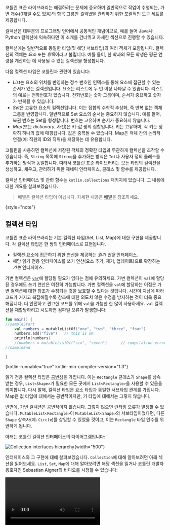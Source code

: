 [//]: # (title: 컬렉션 개요)

코틀린 표준 라이브러리는 해결하려는 문제에 중요하며 일반적으로 작업이 수행되는, 가변 개수(0개일 수도 있음)의 항목 그룹인 *컬렉션*을 관리하기 위한 포괄적인 도구 세트를 제공합니다.

컬렉션은 대부분의 프로그래밍 언어에서 공통적인 개념이므로, 예를 들어 Java나 Python 컬렉션에 익숙하다면 이 소개를 건너뛰고 자세한 섹션으로 진행할 수 있습니다.

컬렉션에는 일반적으로 동일한 타입(및 해당 서브타입)의 여러 객체가 포함됩니다. 컬렉션의 객체는 *요소* 또는 *항목*이라고 불립니다. 예를 들어, 한 학과의 모든 학생은 평균 연령을 계산하는 데 사용될 수 있는 컬렉션을 형성합니다.

다음 컬렉션 타입은 코틀린과 관련이 있습니다:

*   *List*는 요소의 위치를 반영하는 정수 번호인 인덱스를 통해 요소에 접근할 수 있는 순서가 있는 컬렉션입니다. 요소는 리스트에 두 번 이상 나타날 수 있습니다. 리스트의 예로는 전화번호가 있습니다. 전화번호는 숫자 그룹이며, 순서가 중요하고 숫자가 반복될 수 있습니다.
*   *Set*은 고유한 요소의 컬렉션입니다. 이는 집합의 수학적 추상화, 즉 반복 없는 객체 그룹을 반영합니다. 일반적으로 Set 요소의 순서는 중요하지 않습니다. 예를 들어, 복권 번호는 Set을 형성합니다. 번호는 고유하며 순서가 중요하지 않습니다.
*   *Map*(또는 *dictionary*, 사전)은 키-값 쌍의 집합입니다. 키는 고유하며, 각 키는 정확히 하나의 값에 매핑됩니다. 값은 중복될 수 있습니다. Map은 객체 간의 논리적 연결(예: 직원의 ID와 직위)을 저장하는 데 유용합니다.

코틀린을 사용하면 컬렉션에 저장된 객체의 정확한 타입과 무관하게 컬렉션을 조작할 수 있습니다. 즉, `String` 목록에 `String`을 추가하는 방식은 `Int`나 사용자 정의 클래스를 추가하는 방식과 동일합니다. 따라서 코틀린 표준 라이브러리는 모든 타입의 컬렉션을 생성하고, 채우고, 관리하기 위한 제네릭 인터페이스, 클래스 및 함수를 제공합니다.

컬렉션 인터페이스 및 관련 함수는 `kotlin.collections` 패키지에 있습니다. 그 내용에 대한 개요를 살펴보겠습니다.

> 배열은 컬렉션 타입이 아닙니다. 자세한 내용은 [배열](arrays.md)을 참조하세요.
>
{style="note"}

## 컬렉션 타입

코틀린 표준 라이브러리는 기본 컬렉션 타입(Set, List, Map)에 대한 구현을 제공합니다. 각 컬렉션 타입은 한 쌍의 인터페이스로 표현됩니다.

*   컬렉션 요소에 접근하기 위한 연산을 제공하는 *읽기 전용* 인터페이스.
*   해당 읽기 전용 인터페이스를 쓰기 연산(요소 추가, 제거, 업데이트)으로 확장하는 *가변* 인터페이스.

가변 컬렉션은 [`var`](basic-syntax.md#variables)에 할당될 필요가 없다는 점에 유의하세요. 가변 컬렉션이 `val`에 할당된 경우에도 쓰기 연산은 여전히 가능합니다. 가변 컬렉션을 `val`에 할당하는 이점은 가변 컬렉션에 대한 참조가 수정되는 것을 보호할 수 있다는 것입니다. 시간이 지남에 따라 코드가 커지고 복잡해질수록 참조에 대한 의도치 않은 수정을 방지하는 것이 더욱 중요해집니다. 더 안전하고 견고한 코드를 위해 `val`을 가능한 한 많이 사용하세요. `val` 컬렉션을 재할당하려고 시도하면 컴파일 오류가 발생합니다:

```kotlin
fun main() {
//sampleStart
    val numbers = mutableListOf("one", "two", "three", "four")
    numbers.add("five")   // this is OK
    println(numbers)
    //numbers = mutableListOf("six", "seven")      // compilation error
//sampleEnd

}
```
{kotlin-runnable="true" kotlin-min-compiler-version="1.3"}

읽기 전용 컬렉션 타입은 [공변성](generics.md#variance)을 가집니다. 이는 `Rectangle` 클래스가 `Shape`를 상속받는 경우, `List<Shape>`가 필요한 모든 곳에서 `List<Rectangle>`을 사용할 수 있음을 의미합니다. 다시 말해, 컬렉션 타입은 요소 타입과 동일한 서브타입 관계를 가집니다. Map은 값 타입에 대해서는 공변적이지만, 키 타입에 대해서는 그렇지 않습니다.

반면에, 가변 컬렉션은 공변적이지 않습니다. 그렇지 않으면 런타임 오류가 발생할 수 있습니다. `MutableList<Rectangle>`이 `MutableList<Shape>`의 서브타입이었다면, 다른 `Shape` 상속자(예: `Circle`)를 삽입할 수 있었을 것이고, 이는 `Rectangle` 타입 인수를 위반하게 됩니다.

아래는 코틀린 컬렉션 인터페이스의 다이어그램입니다:

![Collection interfaces hierarchy](collections-diagram.png){width="500"}

인터페이스와 그 구현에 대해 살펴보겠습니다. `Collection`에 대해 알아보려면 아래 섹션을 읽어보세요. `List`, `Set`, `Map`에 대해 알아보려면 해당 섹션을 읽거나 코틀린 개발자 옹호자인 Sebastian Aigner의 비디오를 시청할 수 있습니다:

<video src="https://www.youtube.com/v/F8jj7e-_jFA" title="Kotlin Collections Overview"/>

### Collection

[`Collection<T>`](https://kotlinlang.org/api/latest/jvm/stdlib/kotlin.collections/-collection/index.html)은 컬렉션 계층 구조의 루트입니다. 이 인터페이스는 읽기 전용 컬렉션의 공통 동작(크기 검색, 항목 포함 여부 확인 등)을 나타냅니다. `Collection`은 요소 반복을 위한 연산을 정의하는 `Iterable<T>` 인터페이스를 상속받습니다. `Collection`을 다른 컬렉션 타입에 적용되는 함수의 매개변수로 사용할 수 있습니다. 더 구체적인 경우에는 `Collection`의 상속자([`List`](https://kotlinlang.org/api/latest/jvm/stdlib/kotlin.collections/-list/index.html) 및 [`Set`](https://kotlinlang.org/api/latest/jvm/stdlib/kotlin.collections/-set/index.html))를 사용하세요.

```kotlin
fun printAll(strings: Collection<String>) {
    for(s in strings) print("$s ")
    println()
}
    
fun main() {
    val stringList = listOf("one", "two", "one")
    printAll(stringList)
    
    val stringSet = setOf("one", "two", "three")
    printAll(stringSet)
}
```
{kotlin-runnable="true" kotlin-min-compiler-version="1.3"}

[`MutableCollection<T>`](https://kotlinlang.org/api/latest/jvm/stdlib/kotlin.collections/-mutable-collection/index.html)은 `add`, `remove`와 같은 쓰기 연산을 포함하는 `Collection`입니다.

```kotlin
fun List<String>.getShortWordsTo(shortWords: MutableList<String>, maxLength: Int) {
    this.filterTo(shortWords) { it.length <= maxLength }
    // throwing away the articles
    val articles = setOf("a", "A", "an", "An", "the", "The")
    shortWords -= articles
}

fun main() {
    val words = "A long time ago in a galaxy far far away".split(" ")
    val shortWords = mutableListOf<String>()
    words.getShortWordsTo(shortWords, 3)
    println(shortWords)
}
```
{kotlin-runnable="true" kotlin-min-compiler-version="1.3"}

### List

[`List<T>`](https://kotlinlang.org/api/latest/jvm/stdlib/kotlin.collections/-list/index.html)는 요소를 지정된 순서로 저장하며 인덱스를 통해 접근을 제공합니다. 인덱스는 첫 번째 요소의 인덱스인 0부터 시작하여 `(list.size - 1)`인 `lastIndex`까지 이어집니다.

```kotlin
fun main() {
//sampleStart
    val numbers = listOf("one", "two", "three", "four")
    println("Number of elements: ${numbers.size}")
    println("Third element: ${numbers.get(2)}")
    println("Fourth element: ${numbers[3]}")
    println("Index of element \"two\" ${numbers.indexOf("two")}")
//sampleEnd
}
```
{kotlin-runnable="true" kotlin-min-compiler-version="1.3"}

List 요소(null 포함)는 중복될 수 있습니다. 즉, 리스트는 동일한 객체 또는 단일 객체의 발생(occurrence)을 몇 개든 포함할 수 있습니다. 두 리스트는 동일한 크기를 가지고 동일한 위치에 [구조적으로 동일한](equality.md#structural-equality) 요소가 있는 경우 동일하다고 간주됩니다.

```kotlin
data class Person(var name: String, var age: Int)

fun main() {
//sampleStart
    val bob = Person("Bob", 31)
    val people = listOf(Person("Adam", 20), bob, bob)
    val people2 = listOf(Person("Adam", 20), Person("Bob", 31), bob)
    println(people == people2)
    bob.age = 32
    println(people == people2)
//sampleEnd
}
```
{kotlin-runnable="true" kotlin-min-compiler-version="1.3"}

[`MutableList<T>`](https://kotlinlang.org/api/latest/jvm/stdlib/kotlin.collections/-mutable-list/index.html)는 특정 위치에 요소를 추가하거나 제거하는 등 리스트 특정 쓰기 연산을 포함하는 `List`입니다.

```kotlin
fun main() {
//sampleStart
    val numbers = mutableListOf(1, 2, 3, 4)
    numbers.add(5)
    numbers.removeAt(1)
    numbers[0] = 0
    numbers.shuffle()
    println(numbers)
//sampleEnd
}
```
{kotlin-runnable="true" kotlin-min-compiler-version="1.3"}

보시다시피, 어떤 면에서 리스트는 배열과 매우 유사합니다. 하지만 한 가지 중요한 차이점이 있습니다. 배열의 크기는 초기화 시 정의되며 절대 변경되지 않지만, 리스트는 미리 정의된 크기가 없으며, 요소 추가, 업데이트 또는 제거와 같은 쓰기 연산의 결과로 리스트의 크기가 변경될 수 있습니다.

코틀린에서 `MutableList`의 기본 구현은 크기 조정이 가능한 배열로 생각할 수 있는 [`ArrayList`](https://kotlinlang.org/api/latest/jvm/stdlib/kotlin.collections/-array-list/index.html)입니다.

### Set

[`Set<T>`](https://kotlinlang.org/api/latest/jvm/stdlib/kotlin.collections/-set/index.html)은 고유한 요소를 저장하며, 그 순서는 일반적으로 정의되지 않습니다. `null` 요소도 고유합니다. 즉, `Set`은 하나의 `null`만 포함할 수 있습니다. 두 Set은 동일한 크기를 가지고 한 Set의 각 요소에 대해 다른 Set에 동일한 요소가 있는 경우 동일하다고 간주됩니다.

```kotlin
fun main() {
//sampleStart
    val numbers = setOf(1, 2, 3, 4)
    println("Number of elements: ${numbers.size}")
    if (numbers.contains(1)) println("1 is in the set")

    val numbersBackwards = setOf(4, 3, 2, 1)
    println("The sets are equal: ${numbers == numbersBackwards}")
//sampleEnd
}
```
{kotlin-runnable="true" kotlin-min-compiler-version="1.3"}

[`MutableSet`](https://kotlinlang.org/api/latest/jvm/stdlib/kotlin.collections/-mutable-set/index.html)은 `MutableCollection`의 쓰기 연산을 포함하는 `Set`입니다.

`MutableSet`의 기본 구현인 [`LinkedHashSet`](https://kotlinlang.org/api/latest/jvm/stdlib/kotlin.collections/-linked-hash-set/index.html)은 요소 삽입 순서를 유지합니다. 따라서 `first()` 또는 `last()`와 같이 순서에 의존하는 함수는 이러한 Set에서 예측 가능한 결과를 반환합니다.

```kotlin
fun main() {
//sampleStart
    val numbers = setOf(1, 2, 3, 4)  // LinkedHashSet is the default implementation
    val numbersBackwards = setOf(4, 3, 2, 1)
    
    println(numbers.first() == numbersBackwards.first())
    println(numbers.first() == numbersBackwards.last())
//sampleEnd
}
```
{kotlin-runnable="true" kotlin-min-compiler-version="1.3"}

대체 구현인 [`HashSet`](https://kotlinlang.org/api/latest/jvm/stdlib/kotlin.collections/-hash-set/index.html)은 요소 순서에 대해 아무것도 언급하지 않으므로, 이러한 함수를 호출하면 예측 불가능한 결과가 반환됩니다. 그러나 `HashSet`은 동일한 수의 요소를 저장하는 데 더 적은 메모리를 필요로 합니다.

### Map

[`Map<K, V>`](https://kotlinlang.org/api/latest/jvm/stdlib/kotlin.collections/-map/index.html)은 `Collection` 인터페이스의 상속자가 아니지만, 코틀린 컬렉션 타입이기도 합니다. `Map`은 *키-값* 쌍(또는 *엔트리*)을 저장합니다. 키는 고유하지만, 서로 다른 키가 동일한 값과 쌍을 이룰 수 있습니다. `Map` 인터페이스는 키로 값에 접근, 키와 값 검색 등과 같은 특정 함수를 제공합니다.

```kotlin
fun main() {
//sampleStart
    val numbersMap = mapOf("key1" to 1, "key2" to 2, "key3" to 3, "key4" to 1)
    
    println("All keys: ${numbersMap.keys}")
    println("All values: ${numbersMap.values}")
    if ("key2" in numbersMap) println("Value by key \"key2\": ${numbersMap["key2"]}")    
    if (1 in numbersMap.values) println("The value 1 is in the map")
    if (numbersMap.containsValue(1)) println("The value 1 is in the map") // same as previous
//sampleEnd
}
```
{kotlin-runnable="true" kotlin-min-compiler-version="1.3"}

동일한 쌍을 포함하는 두 Map은 쌍의 순서와 관계없이 동일합니다.

```kotlin
fun main() {
//sampleStart
    val numbersMap = mapOf("key1" to 1, "key2" to 2, "key3" to 3, "key4" to 1)    
    val anotherMap = mapOf("key2" to 2, "key1" to 1, "key4" to 1, "key3" to 3)
    
    println("The maps are equal: ${numbersMap == anotherMap}")
//sampleEnd
}
```
{kotlin-runnable="true" kotlin-min-compiler-version="1.3"}

[`MutableMap`](https://kotlinlang.org/api/latest/jvm/stdlib/kotlin.collections/-mutable-map/index.html)은 새로운 키-값 쌍을 추가하거나 주어진 키와 연결된 값을 업데이트하는 등 Map 쓰기 연산을 포함하는 `Map`입니다.

```kotlin
fun main() {
//sampleStart
    val numbersMap = mutableMapOf("one" to 1, "two" to 2)
    numbersMap.put("three", 3)
    numbersMap["one"] = 11

    println(numbersMap)
//sampleEnd
}
```
{kotlin-runnable="true" kotlin-min-compiler-version="1.3"}

`MutableMap`의 기본 구현인 [`LinkedHashMap`](https://kotlinlang.org/api/latest/jvm/stdlib/kotlin.collections/-linked-hash-map/index.html)은 Map을 반복할 때 요소 삽입 순서를 유지합니다. 반면에, 대체 구현인 [`HashMap`](https://kotlinlang.org/api/latest/jvm/stdlib/kotlin.collections/-hash-map/index.html)은 요소 순서에 대해 아무것도 언급하지 않습니다.

### ArrayDeque

[`ArrayDeque<T>`](https://kotlinlang.org/api/latest/jvm/stdlib/kotlin.collections/-array-deque/)는 양방향 큐(double-ended queue)의 구현으로, 큐의 시작 또는 끝에서 요소를 추가하거나 제거할 수 있습니다. 따라서 `ArrayDeque`는 코틀린에서 스택(Stack) 및 큐(Queue) 데이터 구조의 역할을 모두 수행합니다. 내부적으로 `ArrayDeque`는 필요에 따라 자동으로 크기가 조정되는 크기 조정 가능한 배열을 사용하여 구현됩니다.

```kotlin
fun main() {
    val deque = ArrayDeque(listOf(1, 2, 3))

    deque.addFirst(0)
    deque.addLast(4)
    println(deque) // [0, 1, 2, 3, 4]

    println(deque.first()) // 0
    println(deque.last()) // 4

    deque.removeFirst()
    deque.removeLast()
    println(deque) // [1, 2, 3]
}
```
{kotlin-runnable="true" kotlin-min-compiler-version="1.4"}